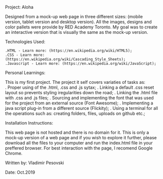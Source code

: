 Project: Aloha

Designed from a mock-up web page in three different sizes: (mobile version, tablet version and desktop version). All the images, designs and color pallets were provide by RED Academy Toronto. My goal was to create an interactive version that is visually the same as the mock-up version.



Technologies Used:

    .HTML - Learn more: (https://en.wikipedia.org/wiki/HTML5);
    .CSS - Learn more: (https://en.wikipedia.org/wiki/Cascading_Style_Sheets);
    .Javascript - Learn more: (https://en.wikipedia.org/wiki/JavaScript);



Personal Learnings:

This is my first project. The project it self covers variaties of tasks as:            
    . Proper using of the .html, .css and .js sytax;
    . Linking a default .css reset layout so prevents styling iregularities down the road;
    . Linking the .html file with .css and .js files;
    . Sourcing and implementing the font that was used for the project from an external source (Font Awesome);
    . Implementing a java script plug-in from a different source (Flickity);
    . Using a terminal for all the operations such as: creating folders, files, uploads on github etc.;



Installation Instructions:

This web page is not hosted and there is no domain for it. This is only a mock-up version of a web page and if you wish to explore it further, please download all the files to your computer and run the index.html file in your preffered browser. For best interaction with the page, I recomend Google Chrome.



Written by:
Vladimir Pesovski

Date: Oct.2019